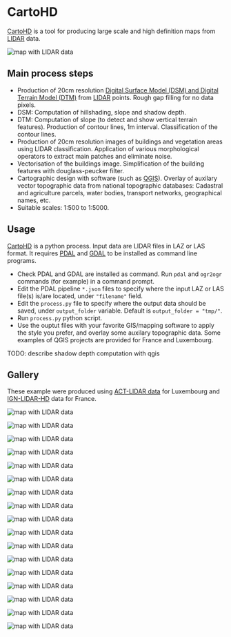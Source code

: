 # CartoHD

[CartoHD](https://github.com/jgaffuri/CartoHD/) is a tool for producing large scale and high definition maps from [LIDAR](https://en.wikipedia.org/wiki/Lidar) data.

![map with LIDAR data](/img/arcon/anim.gif)


## Main process steps

- Production of 20cm resolution [Digital Surface Model (DSM) and Digital Terrain Model (DTM)](https://en.wikipedia.org/wiki/Digital_elevation_model) from [LIDAR](https://en.wikipedia.org/wiki/Lidar) points. Rough gap filling for no data pixels.
- DSM: Computation of hillshading, slope and shadow depth.
- DTM: Computation of slope (to detect and show vertical terrain features). Production of contour lines, 1m interval. Classification of the contour lines.
- Production of 20cm resolution images of buildings and vegetation areas using LIDAR classification. Application of various morphological operators to extract main patches and eliminate noise.
- Vectorisation of the buildings image. Simplification of the building features with douglass-peucker filter.
- Cartographic design with software (such as [QGIS](https://www.qgis.org/)). Overlay of auxilary vector topographic data from national topographic databases: Cadastral and agriculture parcels, water bodies, transport networks, geographical names, etc.
- Suitable scales: 1:500 to 1:5000.

## Usage

[CartoHD](https://github.com/jgaffuri/CartoHD/) is a python process. Input data are LIDAR files in LAZ or LAS format. It requires [PDAL](https://pdal.io/) and [GDAL](https://gdal.org/) to be installed as command line programs.

- Check PDAL and GDAL are installed as command. Run `pdal` and `ogr2ogr` commands (for example) in a command prompt.
- Edit the PDAL pipeline `*.json` files to specify where the input LAZ or LAS file(s) is/are located, under `"filename"` field.
- Edit the `process.py` file to specify where the output data should be saved, under `output_folder` variable. Default is `output_folder = "tmp/"`.
- Run `process.py` python script.
- Use the ouptut files with your favorite GIS/mapping software to apply the style you prefer, and overlay some auxilary topographic data. Some examples of QGIS projects are provided for France and Luxembourg.

TODO: describe shadow depth computation with qgis

## Gallery

These example were produced using [ACT-LIDAR data](https://act.public.lu/fr/cartographie/lidar1.html) for Luxembourg and [IGN-LIDAR-HD](https://geoservices.ign.fr/lidarhd) data for France.

![map with LIDAR data](/img/misc/kirchberg_.png)

![map with LIDAR data](/img/misc/ch_mars.png)

![map with LIDAR data](/img/misc/notre_dame.jpg)

![map with LIDAR data](/img/misc/ensg.png)

![map with LIDAR data](/img/misc/olive.jpg)

![map with LIDAR data](/img/misc/kirchberg1.jpg)

![map with LIDAR data](/img/misc/kirchberg2.jpg)

![map with LIDAR data](/img/misc/contas.png)

![map with LIDAR data](/img/misc/marseille.jpg)

![map with LIDAR data](/img/misc/marseille1.jpg)

![map with LIDAR data](/img/misc/marseille2.jpg)

![map with LIDAR data](/img/misc/athenee.png)

![map with LIDAR data](/img/misc/carcassonne.jpg)

![map with LIDAR data](/img/arcon/1000.png)

![map with LIDAR data](/img/arcon/2000.png)

![map with LIDAR data](/img/arcon/4000.png)

![map with LIDAR data](/img/misc/arcon_black_white.jpg)
